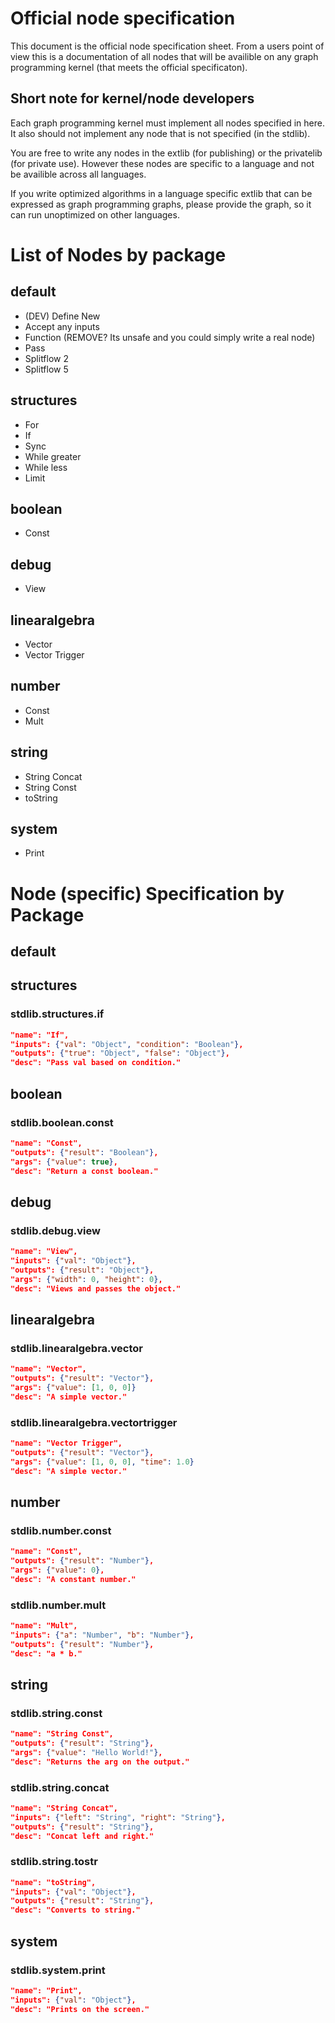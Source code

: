 # Official node specification

This document is the official node specification sheet.
From a users point of view this is a documentation of all nodes that will be availible on any graph programming kernel (that meets the official specificaton).

## Short note for kernel/node developers

Each graph programming kernel must implement all nodes specified in here.
It also should not implement any node that is not specified (in the stdlib).

You are free to write any nodes in the extlib (for publishing) or the privatelib (for private use).
However these nodes are specific to a language and not be availible across all languages.

If you write optimized algorithms in a language specific extlib that can be expressed as graph programming graphs, please provide the graph, so it can run unoptimized on other languages.

# List of Nodes by package

## default

* (DEV) Define New
* Accept any inputs
* Function (REMOVE? Its unsafe and you could simply write a real node)
* Pass
* Splitflow 2
* Splitflow 5

## structures

* For
* If
* Sync
* While greater
* While less
* Limit

## boolean

* Const

## debug

* View

## linearalgebra

* Vector
* Vector Trigger

## number

* Const
* Mult

## string

 * String Concat
 * String Const
 * toString
 
## system
 
 * Print
 
 
# Node (specific) Specification by Package
 
## default

## structures
 
### stdlib.structures.if
 ```json
 "name": "If",
 "inputs": {"val": "Object", "condition": "Boolean"},
 "outputs": {"true": "Object", "false": "Object"},
 "desc": "Pass val based on condition."
 ```
 
## boolean
 
### stdlib.boolean.const
 ```json
 "name": "Const",
 "outputs": {"result": "Boolean"},
 "args": {"value": true},
 "desc": "Return a const boolean."
 ```
 
## debug

### stdlib.debug.view
 ```json
 "name": "View",
 "inputs": {"val": "Object"},
 "outputs": {"result": "Object"},
 "args": {"width": 0, "height": 0},
 "desc": "Views and passes the object."
 ```

## linearalgebra
 
### stdlib.linearalgebra.vector
 ```json
 "name": "Vector",
 "outputs": {"result": "Vector"},
 "args": {"value": [1, 0, 0]}
 "desc": "A simple vector."
 ```
 
### stdlib.linearalgebra.vectortrigger
 ```json
 "name": "Vector Trigger",
 "outputs": {"result": "Vector"},
 "args": {"value": [1, 0, 0], "time": 1.0}
 "desc": "A simple vector."
 ```

## number
 
### stdlib.number.const
 ```json
 "name": "Const",
 "outputs": {"result": "Number"},
 "args": {"value": 0},
 "desc": "A constant number."
 ```
 
### stdlib.number.mult
 ```json
 "name": "Mult",
 "inputs": {"a": "Number", "b": "Number"},
 "outputs": {"result": "Number"},
 "desc": "a * b."
 ```
 
## string
 
### stdlib.string.const
 ```json
 "name": "String Const",
 "outputs": {"result": "String"},
 "args": {"value": "Hello World!"},
 "desc": "Returns the arg on the output."
 ```
 
### stdlib.string.concat
 ```json
 "name": "String Concat",
 "inputs": {"left": "String", "right": "String"},
 "outputs": {"result": "String"},
 "desc": "Concat left and right."
 ```
 
### stdlib.string.tostr
 ```json
 "name": "toString",
 "inputs": {"val": "Object"},
 "outputs": {"result": "String"},
 "desc": "Converts to string."
 ```
 
## system
 
### stdlib.system.print
 ```json
 "name": "Print",
 "inputs": {"val": "Object"},
 "desc": "Prints on the screen."
 ```
